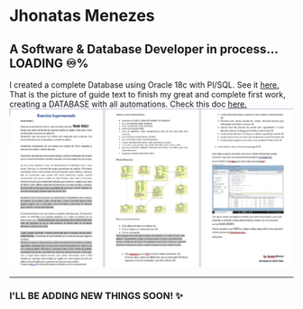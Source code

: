 # Jhonatas Menezes

## A Software & Database Developer in process... LOADING ♾️%

I created a complete Database using Oracle 18c with Pl/SQL. See it [here.](https://github.com/JhonatasMenezes/Projeto_FullDataBase_Mercado)
That is the picture of guide text to finish my great and complete first work, creating a DATABASE with all automations.
Check this doc [here.](https://github.com/JhonatasMenezes/Projeto_FullDataBase_Mercado/blob/main/Exerc%C3%ADcio%20Supermercado%20pdf.pdf)
![Alt text](https://github.com/JhonatasMenezes/Projeto_FullDataBase_Mercado/blob/main/Sem%20t%C3%ADtulo.png?raw=true "Imagem do exercício")


--- 
### I'LL BE ADDING NEW THINGS SOON! ✨
